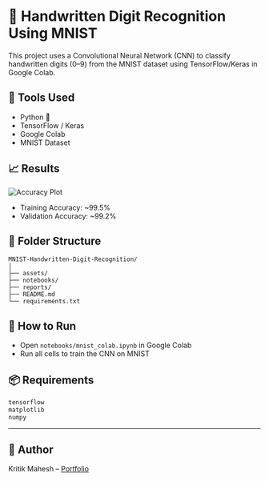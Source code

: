 # 🧠 Handwritten Digit Recognition Using MNIST

This project uses a Convolutional Neural Network (CNN) to classify handwritten digits (0–9) from the MNIST dataset using TensorFlow/Keras in Google Colab.

## 📌 Tools Used
- Python 🐍
- TensorFlow / Keras
- Google Colab
- MNIST Dataset

## 📈 Results

![Accuracy Plot](assets/accuracy_plot.png)

- Training Accuracy: ~99.5%
- Validation Accuracy: ~99.2%

## 📁 Folder Structure

```
MNIST-Handwritten-Digit-Recognition/
│
├── assets/
├── notebooks/
├── reports/
├── README.md
└── requirements.txt
```

## 🚀 How to Run
- Open `notebooks/mnist_colab.ipynb` in Google Colab
- Run all cells to train the CNN on MNIST

## 📦 Requirements
```bash
tensorflow
matplotlib
numpy
```

---

## 👤 Author
Kritik Mahesh – [Portfolio](https://kritikmahesh.framer.website)
